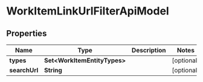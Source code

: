 

# WorkItemLinkUrlFilterApiModel


## Properties

| Name | Type | Description | Notes |
|------------ | ------------- | ------------- | -------------|
|**types** | **Set&lt;WorkItemEntityTypes&gt;** |  |  [optional] |
|**searchUrl** | **String** |  |  [optional] |



